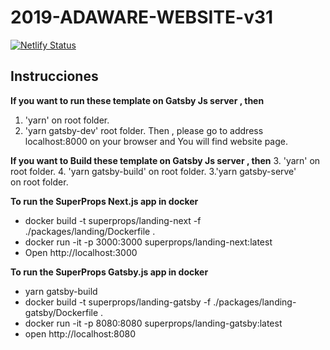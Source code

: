 # 2019-ADAWARE-WEBSITE-v31

[![Netlify Status](https://api.netlify.com/api/v1/badges/2dd2f862-7b2c-4c76-9be4-d6a166b054c3/deploy-status)](https://app.netlify.com/sites/adaware/deploys)


## Instrucciones

**If you want to run these template on Gatsby Js server , then**

1. 'yarn' on root folder.
2. 'yarn gatsby-dev' root folder.
   Then , please go to address localhost:8000 on your browser and You will find website page.

**If you want to Build these template on Gatsby Js server , then**
3. 'yarn' on root folder.
4. 'yarn gatsby-build' on root folder.
   3.'yarn gatsby-serve' on root folder.

**To run the SuperProps Next.js app in docker**

- docker build -t superprops/landing-next -f ./packages/landing/Dockerfile .
- docker run -it -p 3000:3000 superprops/landing-next:latest
- Open http://localhost:3000

**To run the SuperProps Gatsby.js app in docker**

- yarn gatsby-build
- docker build -t superprops/landing-gatsby -f ./packages/landing-gatsby/Dockerfile .
- docker run -it -p 8080:8080 superprops/landing-gatsby:latest
- open http://localhost:8080
